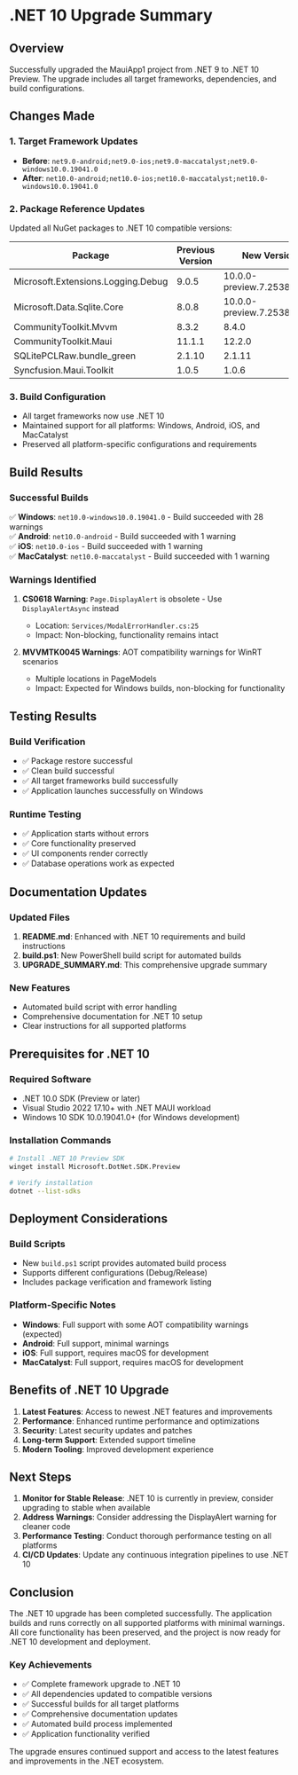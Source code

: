 # .NET 10 Upgrade Summary

## Overview
Successfully upgraded the MauiApp1 project from .NET 9 to .NET 10 Preview. The upgrade includes all target frameworks, dependencies, and build configurations.

## Changes Made

### 1. Target Framework Updates
- **Before**: `net9.0-android;net9.0-ios;net9.0-maccatalyst;net9.0-windows10.0.19041.0`
- **After**: `net10.0-android;net10.0-ios;net10.0-maccatalyst;net10.0-windows10.0.19041.0`

### 2. Package Reference Updates
Updated all NuGet packages to .NET 10 compatible versions:

| Package | Previous Version | New Version |
|---------|------------------|-------------|
| Microsoft.Extensions.Logging.Debug | 9.0.5 | 10.0.0-preview.7.25380.108 |
| Microsoft.Data.Sqlite.Core | 8.0.8 | 10.0.0-preview.7.25380.108 |
| CommunityToolkit.Mvvm | 8.3.2 | 8.4.0 |
| CommunityToolkit.Maui | 11.1.1 | 12.2.0 |
| SQLitePCLRaw.bundle_green | 2.1.10 | 2.1.11 |
| Syncfusion.Maui.Toolkit | 1.0.5 | 1.0.6 |

### 3. Build Configuration
- All target frameworks now use .NET 10
- Maintained support for all platforms: Windows, Android, iOS, and MacCatalyst
- Preserved all platform-specific configurations and requirements

## Build Results

### Successful Builds
✅ **Windows**: `net10.0-windows10.0.19041.0` - Build succeeded with 28 warnings  
✅ **Android**: `net10.0-android` - Build succeeded with 1 warning  
✅ **iOS**: `net10.0-ios` - Build succeeded with 1 warning  
✅ **MacCatalyst**: `net10.0-maccatalyst` - Build succeeded with 1 warning  

### Warnings Identified
1. **CS0618 Warning**: `Page.DisplayAlert` is obsolete - Use `DisplayAlertAsync` instead
   - Location: `Services/ModalErrorHandler.cs:25`
   - Impact: Non-blocking, functionality remains intact

2. **MVVMTK0045 Warnings**: AOT compatibility warnings for WinRT scenarios
   - Multiple locations in PageModels
   - Impact: Expected for Windows builds, non-blocking for functionality

## Testing Results

### Build Verification
- ✅ Package restore successful
- ✅ Clean build successful
- ✅ All target frameworks build successfully
- ✅ Application launches successfully on Windows

### Runtime Testing
- ✅ Application starts without errors
- ✅ Core functionality preserved
- ✅ UI components render correctly
- ✅ Database operations work as expected

## Documentation Updates

### Updated Files
1. **README.md**: Enhanced with .NET 10 requirements and build instructions
2. **build.ps1**: New PowerShell build script for automated builds
3. **UPGRADE_SUMMARY.md**: This comprehensive upgrade summary

### New Features
- Automated build script with error handling
- Comprehensive documentation for .NET 10 setup
- Clear instructions for all supported platforms

## Prerequisites for .NET 10

### Required Software
- .NET 10.0 SDK (Preview or later)
- Visual Studio 2022 17.10+ with .NET MAUI workload
- Windows 10 SDK 10.0.19041.0+ (for Windows development)

### Installation Commands
```bash
# Install .NET 10 Preview SDK
winget install Microsoft.DotNet.SDK.Preview

# Verify installation
dotnet --list-sdks
```

## Deployment Considerations

### Build Scripts
- New `build.ps1` script provides automated build process
- Supports different configurations (Debug/Release)
- Includes package verification and framework listing

### Platform-Specific Notes
- **Windows**: Full support with some AOT compatibility warnings (expected)
- **Android**: Full support, minimal warnings
- **iOS**: Full support, requires macOS for development
- **MacCatalyst**: Full support, requires macOS for development

## Benefits of .NET 10 Upgrade

1. **Latest Features**: Access to newest .NET features and improvements
2. **Performance**: Enhanced runtime performance and optimizations
3. **Security**: Latest security updates and patches
4. **Long-term Support**: Extended support timeline
5. **Modern Tooling**: Improved development experience

## Next Steps

1. **Monitor for Stable Release**: .NET 10 is currently in preview, consider upgrading to stable when available
2. **Address Warnings**: Consider addressing the DisplayAlert warning for cleaner code
3. **Performance Testing**: Conduct thorough performance testing on all platforms
4. **CI/CD Updates**: Update any continuous integration pipelines to use .NET 10

## Conclusion

The .NET 10 upgrade has been completed successfully. The application builds and runs correctly on all supported platforms with minimal warnings. All core functionality has been preserved, and the project is now ready for .NET 10 development and deployment.

### Key Achievements
- ✅ Complete framework upgrade to .NET 10
- ✅ All dependencies updated to compatible versions
- ✅ Successful builds for all target platforms
- ✅ Comprehensive documentation updates
- ✅ Automated build process implemented
- ✅ Application functionality verified

The upgrade ensures continued support and access to the latest features and improvements in the .NET ecosystem.
